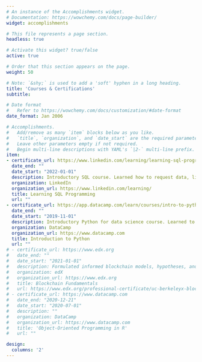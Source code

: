 ```yaml
---
# An instance of the Accomplishments widget.
# Documentation: https://wowchemy.com/docs/page-builder/
widget: accomplishments

# This file represents a page section.
headless: true

# Activate this widget? true/false
active: true

# Order that this section appears on the page.
weight: 50

# Note: `&shy;` is used to add a 'soft' hyphen in a long heading.
title: 'Courses & Certifications'
subtitle:

# Date format
#   Refer to https://wowchemy.com/docs/customization/#date-format
date_format: Jan 2006

# Accomplishments.
#   Add/remove as many `item` blocks below as you like.
#   `title`, `organization`, and `date_start` are the required parameters.
#   Leave other parameters empty if not required.
#   Begin multi-line descriptions with YAML's `|2-` multi-line prefix.
item:
- certificate_url: https://www.linkedin.com/learning/learning-sql-programming-8382385/
  date_end: ""
  date_start: "2022-01-01"
  description: Introductory SQL course. Learned how to request data, limit and sort responses, join tables, update and transform data.
  organization: LinkedIn
  organization_url: https://www.linkedin.com/learning/
  title: Learning SQL Programming
  url: ""
- certificate_url: https://app.datacamp.com/learn/courses/intro-to-python-for-data-science
  date_end: ""
  date_start: "2019-11-01"
  description: Introductory Python for data science course. Learned to store and manipulate data, use functions, methods, and packages, with a focus on NumPy. 
  organization: DataCamp
  organization_url: https://www.datacamp.com
  title: Introduction to Python
  url: ""
# - certificate_url: https://www.edx.org
#   date_end: ""
#   date_start: "2021-01-01"
#   description: Formulated informed blockchain models, hypotheses, and use cases.
#   organization: edX
#   organization_url: https://www.edx.org
#   title: Blockchain Fundamentals
#   url: https://www.edx.org/professional-certificate/uc-berkeleyx-blockchain-fundamentals
# - certificate_url: https://www.datacamp.com
#   date_end: "2020-12-21"
#   date_start: "2020-07-01"
#   description: ""
#   organization: DataCamp
#   organization_url: https://www.datacamp.com
#   title: 'Object-Oriented Programming in R'
#   url: ""

design:
  columns: '2' 
---
```

